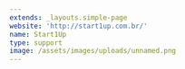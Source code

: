 ```yaml
---
extends: _layouts.simple-page
website: 'http://start1up.com.br/'
name: Start1Up
type: support
image: /assets/images/uploads/unnamed.png
---
```


